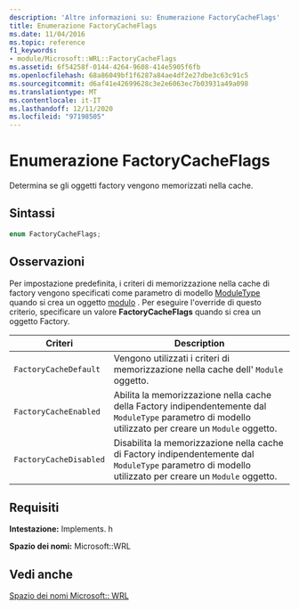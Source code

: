 ```yaml
---
description: 'Altre informazioni su: Enumerazione FactoryCacheFlags'
title: Enumerazione FactoryCacheFlags
ms.date: 11/04/2016
ms.topic: reference
f1_keywords:
- module/Microsoft::WRL::FactoryCacheFlags
ms.assetid: 6f54258f-0144-4264-9608-414e5905f6fb
ms.openlocfilehash: 68a86049bf1f6287a84ae4df2e27dbe3c63c91c5
ms.sourcegitcommit: d6af41e42699628c3e2e6063ec7b03931a49a098
ms.translationtype: MT
ms.contentlocale: it-IT
ms.lasthandoff: 12/11/2020
ms.locfileid: "97198505"
---
```

# <a name="factorycacheflags-enumeration"></a>Enumerazione FactoryCacheFlags

Determina se gli oggetti factory vengono memorizzati nella cache.

## <a name="syntax"></a>Sintassi

```cpp
enum FactoryCacheFlags;
```

## <a name="remarks"></a>Osservazioni

Per impostazione predefinita, i criteri di memorizzazione nella cache di factory vengono specificati come parametro di modello [ModuleType](moduletype-enumeration.md) quando si crea un oggetto [modulo](module-class.md) . Per eseguire l'override di questo criterio, specificare un valore **FactoryCacheFlags** quando si crea un oggetto Factory.

| Criteri | Description |
|-|-|
|`FactoryCacheDefault`|Vengono utilizzati i criteri di memorizzazione nella cache dell' `Module` oggetto.|
|`FactoryCacheEnabled`|Abilita la memorizzazione nella cache della Factory indipendentemente dal `ModuleType` parametro di modello utilizzato per creare un `Module` oggetto.|
|`FactoryCacheDisabled`|Disabilita la memorizzazione nella cache di Factory indipendentemente dal `ModuleType` parametro di modello utilizzato per creare un `Module` oggetto.|

## <a name="requirements"></a>Requisiti

**Intestazione:** Implements. h

**Spazio dei nomi:** Microsoft::WRL

## <a name="see-also"></a>Vedi anche

[Spazio dei nomi Microsoft:: WRL](microsoft-wrl-namespace.md)
